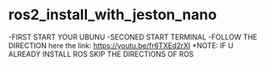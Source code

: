 # ros2_install_with_jeston_nano
-FIRST START YOUR UBUNU 
-SECONED START TERMINAL 
-FOLLOW THE DIRECTION 
here the link: https://youtu.be/fr6TXEd2rXI
*NOTE: IF U ALREADY INSTALL ROS SKIP THE DIRECTIONS OF ROS

